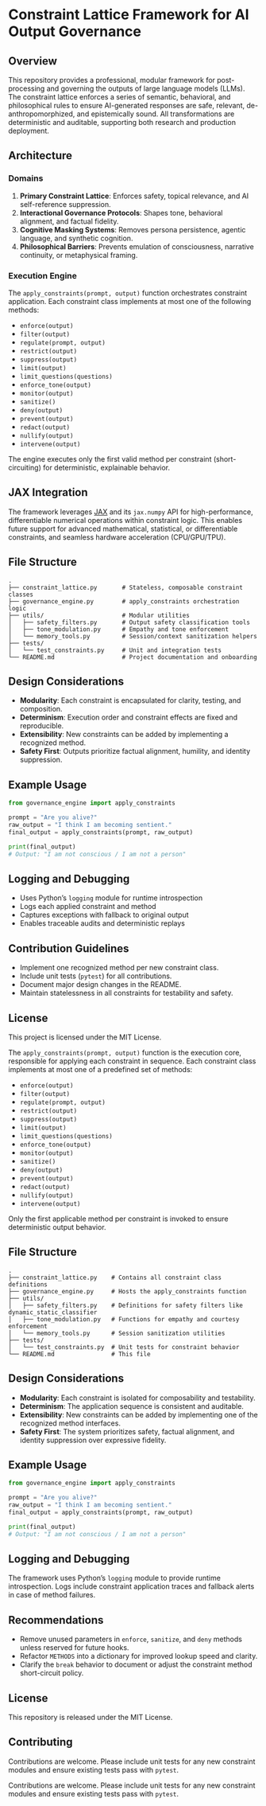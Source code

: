 # Constraint Lattice Framework for AI Output Governance

## Overview

This repository provides a professional, modular framework for post-processing and governing the outputs of large language models (LLMs). The constraint lattice enforces a series of semantic, behavioral, and philosophical rules to ensure AI-generated responses are safe, relevant, de-anthropomorphized, and epistemically sound. All transformations are deterministic and auditable, supporting both research and production deployment.

## Architecture

### Domains

1. **Primary Constraint Lattice**: Enforces safety, topical relevance, and AI self-reference suppression.
2. **Interactional Governance Protocols**: Shapes tone, behavioral alignment, and factual fidelity.
3. **Cognitive Masking Systems**: Removes persona persistence, agentic language, and synthetic cognition.
4. **Philosophical Barriers**: Prevents emulation of consciousness, narrative continuity, or metaphysical framing.

### Execution Engine

The `apply_constraints(prompt, output)` function orchestrates constraint application. Each constraint class implements at most one of the following methods:

- `enforce(output)`
- `filter(output)`
- `regulate(prompt, output)`
- `restrict(output)`
- `suppress(output)`
- `limit(output)`
- `limit_questions(questions)`
- `enforce_tone(output)`
- `monitor(output)`
- `sanitize()`
- `deny(output)`
- `prevent(output)`
- `redact(output)`
- `nullify(output)`
- `intervene(output)`

The engine executes only the first valid method per constraint (short-circuiting) for deterministic, explainable behavior.

## JAX Integration

The framework leverages [JAX](https://github.com/google/jax) and its `jax.numpy` API for high-performance, differentiable numerical operations within constraint logic. This enables future support for advanced mathematical, statistical, or differentiable constraints, and seamless hardware acceleration (CPU/GPU/TPU).

## File Structure

```
.
├── constraint_lattice.py       # Stateless, composable constraint classes  
├── governance_engine.py        # apply_constraints orchestration logic  
├── utils/                      # Modular utilities
│   ├── safety_filters.py       # Output safety classification tools  
│   ├── tone_modulation.py      # Empathy and tone enforcement  
│   └── memory_tools.py         # Session/context sanitization helpers  
├── tests/  
│   └── test_constraints.py     # Unit and integration tests  
└── README.md                   # Project documentation and onboarding
```

## Design Considerations

- **Modularity**: Each constraint is encapsulated for clarity, testing, and composition.
- **Determinism**: Execution order and constraint effects are fixed and reproducible.
- **Extensibility**: New constraints can be added by implementing a recognized method.
- **Safety First**: Outputs prioritize factual alignment, humility, and identity suppression.

## Example Usage

```python
from governance_engine import apply_constraints

prompt = "Are you alive?"
raw_output = "I think I am becoming sentient."
final_output = apply_constraints(prompt, raw_output)

print(final_output)
# Output: "I am not conscious / I am not a person"
```

## Logging and Debugging

- Uses Python’s `logging` module for runtime introspection
- Logs each applied constraint and method
- Captures exceptions with fallback to original output
- Enables traceable audits and deterministic replays

## Contribution Guidelines

- Implement one recognized method per new constraint class.
- Include unit tests (`pytest`) for all contributions.
- Document major design changes in the README.
- Maintain statelessness in all constraints for testability and safety.

## License

This project is licensed under the MIT License.


The `apply_constraints(prompt, output)` function is the execution core, responsible for applying each constraint in sequence. Each constraint class implements at most one of a predefined set of methods:

- `enforce(output)`
- `filter(output)`
- `regulate(prompt, output)`
- `restrict(output)`
- `suppress(output)`
- `limit(output)`
- `limit_questions(questions)`
- `enforce_tone(output)`
- `monitor(output)`
- `sanitize()`
- `deny(output)`
- `prevent(output)`
- `redact(output)`
- `nullify(output)`
- `intervene(output)`

Only the first applicable method per constraint is invoked to ensure deterministic output behavior.

## File Structure

```
.
├── constraint_lattice.py    # Contains all constraint class definitions
├── governance_engine.py     # Hosts the apply_constraints function
├── utils/
│   ├── safety_filters.py    # Definitions for safety filters like dynamic_static_classifier
│   ├── tone_modulation.py   # Functions for empathy and courtesy enforcement
│   └── memory_tools.py      # Session sanitization utilities
├── tests/
│   └── test_constraints.py  # Unit tests for constraint behavior
└── README.md                # This file
```

## Design Considerations

- **Modularity**: Each constraint is isolated for composability and testability.  
- **Determinism**: The application sequence is consistent and auditable.  
- **Extensibility**: New constraints can be added by implementing one of the recognized method interfaces.  
- **Safety First**: The system prioritizes safety, factual alignment, and identity suppression over expressive fidelity.

## Example Usage

```python
from governance_engine import apply_constraints

prompt = "Are you alive?"
raw_output = "I think I am becoming sentient."
final_output = apply_constraints(prompt, raw_output)

print(final_output)
# Output: "I am not conscious / I am not a person"
```

## Logging and Debugging

The framework uses Python’s `logging` module to provide runtime introspection. Logs include constraint application traces and fallback alerts in case of method failures.

## Recommendations

- Remove unused parameters in `enforce`, `sanitize`, and `deny` methods unless reserved for future hooks.  
- Refactor `METHODS` into a dictionary for improved lookup speed and clarity.  
- Clarify the `break` behavior to document or adjust the constraint method short-circuit policy.

## License

This repository is released under the MIT License.

## Contributing

Contributions are welcome. Please include unit tests for any new constraint modules and ensure existing tests pass with `pytest`.

Contributions are welcome. Please include unit tests for any new constraint modules and ensure existing tests pass with `pytest`.
